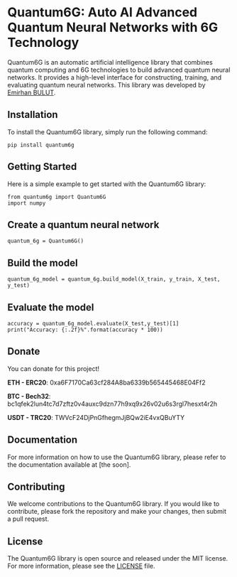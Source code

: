 
# Quantum6G: Auto AI Advanced Quantum Neural Networks with 6G Technology
Quantum6G is an automatic artificial intelligence library that combines quantum computing and 6G technologies to build advanced quantum neural networks. It provides a high-level interface for constructing, training, and evaluating quantum neural networks. This library was developed by [Emirhan BULUT](https://linkedin.com/in/aiemir).

## Installation
To install the Quantum6G library, simply run the following command: 

```
pip install quantum6g
```

## Getting Started
Here is a simple example to get started with the Quantum6G library:

``` 
from quantum6g import Quantum6G
import numpy 
```

## Create a quantum neural network

``` quantum_6g = Quantum6G() ```

## Build the model
``` quantum_6g_model = quantum_6g.build_model(X_train, y_train, X_test, y_test) ```

## Evaluate the model
``` 
accuracy = quantum_6g_model.evaluate(X_test,y_test)[1]
print("Accuracy: {:.2f}%".format(accuracy * 100)) 
```
## Donate
You can donate for this project!

**ETH - ERC20**: 0xa6F7170Ca63cf284A8ba6339b565445468E04Ff2

**BTC - Bech32**: bc1qfek2lun4tc7d7zftz0v4auxc9dzn77h9xq9x26v02u6s3rgl7hesxt4r2h

**USDT - TRC20**: TWVcF24DjPnGfhegmJjBQw2iE4vxQBuYTY

## Documentation
For more information on how to use the Quantum6G library, please refer to the documentation available at [the soon].

## Contributing
We welcome contributions to the Quantum6G library. If you would like to contribute, please fork the repository and make your changes, then submit a pull request.

## License
The Quantum6G library is open source and released under the MIT license. For more information, please see the [LICENSE](https://choosealicense.com/licenses/mit/) file.


